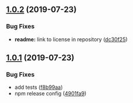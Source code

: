 ## [1.0.2](https://github.com/kcmr/broccoli-live-server/compare/1.0.1...1.0.2) (2019-07-23)


### Bug Fixes

* **readme:** link to license in repository ([dc30f25](https://github.com/kcmr/broccoli-live-server/commit/dc30f25))

## [1.0.1](https://github.com/kcmr/broccoli-live-server/compare/1.0.0...1.0.1) (2019-07-23)


### Bug Fixes

* add tests ([f8b99aa](https://github.com/kcmr/broccoli-live-server/commit/f8b99aa))
* npm release config ([4901fa9](https://github.com/kcmr/broccoli-live-server/commit/4901fa9))
